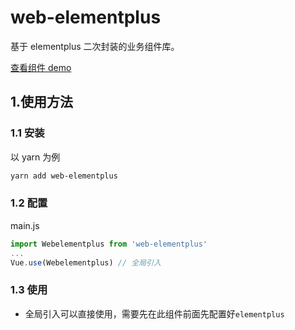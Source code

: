 # web-elementplus

基于 elementplus 二次封装的业务组件库。

[查看组件 demo](https://zhoubichuan.com/web-elementplus/element-package/base/layout.html)

## 1.使用方法

### 1.1 安装

以 yarn 为例

```sh
yarn add web-elementplus
```

### 1.2 配置

main.js

```js
import Webelementplus from 'web-elementplus'
...
Vue.use(Webelementplus) // 全局引入
```

### 1.3 使用

- 全局引入可以直接使用，需要先在此组件前面先配置好`elementplus`
